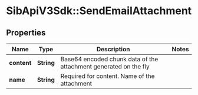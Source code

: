 # SibApiV3Sdk::SendEmailAttachment

## Properties
Name | Type | Description | Notes
------------ | ------------- | ------------- | -------------
**content** | **String** | Base64 encoded chunk data of the attachment generated on the fly | 
**name** | **String** | Required for content. Name of the attachment | 


